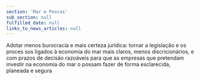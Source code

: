 ```yaml
---
section: 'Mar e Pescas'
sub_section: null
fulfilled_date: null
links_to_news_articles: null
---
```


Adotar menos burocracia e mais certeza jurídica: tornar a legislação e os proces sos ligados à economia do mar mais claros, menos discricionários, e com prazos de decisão razoáveis para que as empresas que pretendam investir na economia do mar o possam fazer de forma esclarecida, planeada e segura